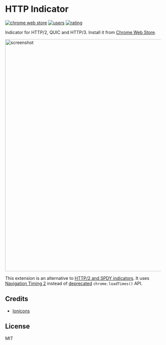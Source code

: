 # HTTP Indicator

[![chrome web store](https://badgen.net/chrome-web-store/v/hgcomhbcacfkpffiphlmnlhpppcjgmbl)](https://chrome.google.com/webstore/detail/hgcomhbcacfkpffiphlmnlhpppcjgmbl)
[![users](https://badgen.net/chrome-web-store/users/hgcomhbcacfkpffiphlmnlhpppcjgmbl)](https://chrome.google.com/webstore/detail/hgcomhbcacfkpffiphlmnlhpppcjgmbl)
[![rating](https://badgen.net/chrome-web-store/stars/hgcomhbcacfkpffiphlmnlhpppcjgmbl)](https://chrome.google.com/webstore/detail/hgcomhbcacfkpffiphlmnlhpppcjgmbl)

Indicator for HTTP/2, QUIC and HTTP/3. Install it from [Chrome Web Store](https://chrome.google.com/webstore/detail/hgcomhbcacfkpffiphlmnlhpppcjgmbl).

<img width="752" src="assets/screenshot-1.png" alt="screenshot" />

This extension is an alternative to [HTTP/2 and SPDY indicators](https://chrome.google.com/webstore/detail/http2-and-spdy-indicator/mpbpobfflnpcgagjijhmgnchggcjblin). It uses [Navigation Timing 2](https://www.w3.org/TR/navigation-timing-2/) instead of [deprecated](https://developers.google.com/web/updates/2017/12/chrome-loadtimes-deprecated) `chrome.loadTimes()` API.

## Credits

- [Ionicons](https://ionicons.com/)

## License

MIT
